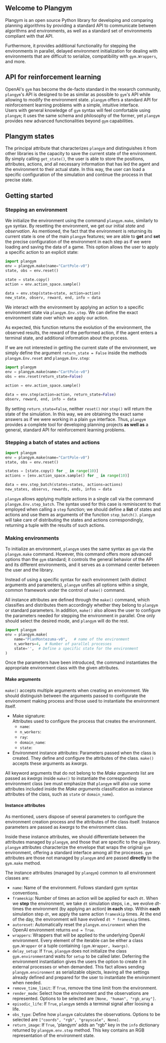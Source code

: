 ## Welcome to Plangym

Plangym is an open source Python library for developing and comparing planning algorithms by providing a 
standard API to communicate between algorithms and environments, as well as a standard set of environments 
compliant with that API.

Furthermore, it provides additional functionality for stepping the environments in parallel, delayed environment
initialization for dealing with environments that are difficult to serialize, compatibility with `gym.Wrappers`, 
and more.

## API for reinforcement learning

OpenAI's `gym` has become the de-facto standard in the research community, `plangym`'s API 
is designed to be as similar as possible to `gym`'s API while allowing to modify the environment state.
`plangym` offers a standard API for reinforcement learning problems with a simple, intuitive interface.\
Users with general knowledge of `gym` syntax will feel comfortable using `plangym`; it uses the
same schema and philosophy of the former, yet `plangym` provides new advanced functionalities beyond `gym`
capabilities. 

## Plangym states 

The principal attribute that characterizes `plangym` and distinguishes it from other libraries is the capacity to
save the current state of the environment. By simply calling `get_state()`, the user is able to store the positions,
attributes, actions, and all necessary information that has led the agent and the environment to their actual state. 
In this way, the user can load a specific configuration of the simulation and continue the process in that
precise state. 

## Getting started

### Stepping an environment

We initialize the environment using the command `plangym.make`, similarly to `gym` syntax. By resetting 
the environment, we get our initial _state_ and _observation_. As mentioned, the fact that the environment
is returning its current state is one of the main `plangym` features; we are able to __get__ and __set__
the precise configuration of the environment in each step as if we were loading and saving the
data of a game. This option allows the user to apply a specific action to an explicit state:

```python
import plangym
env = plangym.make(name="CartPole-v0")
state, obs = env.reset()

state = state.copy()
action = env.action_space.sample()

data = env.step(state=state, action=action)
new_state, observ, reward, end, info = data
```

We interact with the environment by applying an action to a specific environment state via `plangym.Env.step`.
We can define the exact environment state over which we apply our action. 

As expected, this function returns the evolution of the environment,
the observed results, the reward of the performed action, if the agent enters
a terminal state, and additional information about the process.

If we are not interested in getting the current state of the environment, we simply define the argument
`return_state = False` inside the methods `plangym.Env.reset` and `plangym.Env.step`: 

```python
import plangym
env = plangym.make(name="CartPole-v0")  
obs = env.reset(return_state=False)  

action = env.action_space.sample()

data = env.step(action=action, return_state=False)
observ, reward, end, info = data
```

By setting `return_state=False`, neither `reset()` nor `step()` will return the state of the simulation. In this way,
we are obtaining the exact same answers as if we were working in a plain `gym` interface. Thus, `plangym`
provides a complete tool for developing planning projects __as well as__ a general, standard API for reinforcement learning problems.  

### Stepping a batch of states and actions
```python
import plangym
env = plangym.make(name="CartPole-v0")
state, obs = env.reset()

states = [state.copy() for _ in range(10)]
actions = [env.action_space.sample() for _ in range(10)]

data = env.step_batch(states=states, actions=actions)
new_states, observs, rewards, ends, infos = data
```

`plangym` allows applying multiple actions in a single call via the command `plangym.Env.step_batch`.
The syntax used for this case is reminiscent to that employed when calling a `step` function; we should define 
a __list__ of states and actions and use them as arguments of the function `step_batch()`. `plangym` will
take care of distributing the states and actions correspondingly, returning a tuple with the results
of such actions. 

### Making environments

To initialize an environment, `plangym` uses the same syntax as `gym` via the `plangym.make` command. However, 
this command offers more advanced options than the `gym` standard; it controls the general behavior of the API and
its different environments, and it serves as a command center between the user and the library. 

Instead of using a specific syntax for each environment (with distinct arguments and parameters),
`plangym` unifies all options within a single, common framework under the control of
`make()` command.

All instance attributes are defined through the `make()` command, which classifies and distributes them accordingly whether
they belong to `plangym` or standard parameters. In addition, `make()` also allows the user to configure the
parameters needed for stepping the environment in parallel. One only should select the desired mode, and
`plangym` will do the rest.

```python
import plangym
env = plangym.make(
    name="PlanMontezuma-v0",   # name of the environment
    n_workers=4,  # Number of parallel processes
    state='',  # Define a specific state for the environment
)
```
Once the parameters have been introduced, the command instantiates the appropriate environment class
with the given attributes.


#### Make arguments

`make()` accepts multiple arguments when creating an environment. We should distinguish between the arguments
passed to configurate the environment making process and those used to instantiate the environment itself. 
* Make signature:  
Attributes used to configure the process that creates the environment.
  * `name`:
  * `n_workers`:
  * `ray`:
  * `domain_name`:
  * `state`: 
* Environment instance attributes:
Parameters passed when the class is created. They define and configure the attributes of the class. `make()` accepts
these arguments as _kwargs_. 

All keyword arguments that do not belong to the _Make arguments_ list are passed as _kwargs_ inside `make()`
to instantiate the corresponding environment class (we must emphasize that `plangym` will also use
some attributes included inside the _Make arguments_ classification as instance attributes of the class, such
as `state` or `domain_name`).

#### Instance attributes

As mentioned, users dispose of several parameters to configure the environment creation process
and the attributes of the class itself. Instance parameters are passed as _kwargs_ to the environment class.

Inside these instance attributes, we should differentiate between the attributes managed by `plangym`, and
those that are specific to the `gym` library. `plangym` attributes characterize the envelope that wraps
the original `gym` environment, offering a standard interface among all the processes. `gym` attributes are
those not managed by `plangym` and are passed __directly__ to the `gym.make` method. 

The instance attributes (managed by `plangym`) common to all environment classes are: 
* `name`: Name of the environment. Follows standard gym syntax conventions.
* `frameskip`: Number of times an action will be applied for each ``dt``. When we __step__ the environment,
we take `dt` simulation steps, i.e., we evolve _dt_-times the environment (by applying an action) __in each__
step. Within __each__ simulation step `dt`, we apply the same action `frameskip` times. At the end
of the day, the environment will have evolved `dt * frameskip` times. 
* `autoreset`: Automatically reset the `plangym.environment` when the OpenAI environment returns ``end = True``.
* `wrappers`: Wrappers that will be applied to the underlying OpenAI environment. Every element
of the iterable can be either a class `gym.Wrapper` or a tuple containing ``(gym.Wrapper, kwargs)``.
* `delay_setup`: If ``True``, `plangym` does not initialize the class `gym.environment`and
waits for ``setup`` to be called later. Deferring the environment instantiation gives the users
the option to create it in external processes or when demanded. This fact allows sending `plangym.environment`
as serializable objects, leaving all the settings already defined and prepared for the user to
instantiate the environment when needed. 
* `remove_time_limit`: If `True`, remove the time limit from the environment.
* `render_mode`: Select how the environment and the observations are represented. Options to be
selected are `[None, "human", "rgb_aray"]`.
* `episodic_life`: If `True`, `plangym` sends a terminal signal after loosing a life.
* `obs_type`: Define how `plangym` calculates the observations. Options to be selected
are `["coords", "rgb", "grayscale", None]`.
* `return_image`: If ``True``, 'plangym' adds an "rgb" key in the `info` dictionary returned by
`plangym.env.step` method. This key contains an RGB representation of the environment state.







